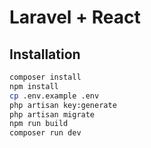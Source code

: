 # Laravel + React

## Installation

```bash
composer install
npm install
cp .env.example .env
php artisan key:generate
php artisan migrate
npm run build
composer run dev
